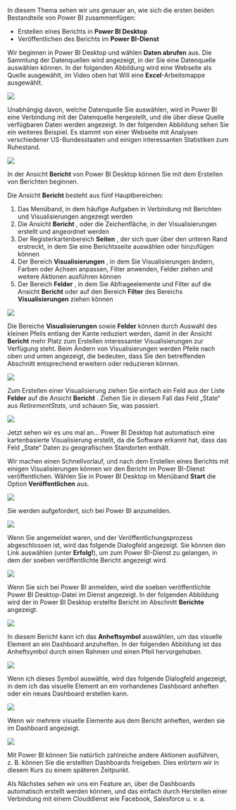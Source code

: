 In diesem Thema sehen wir uns genauer an, wie sich die ersten beiden Bestandteile von Power BI zusammenfügen:

* Erstellen eines Berichts in **Power BI Desktop**
* Veröffentlichen des Berichts im **Power BI-Dienst**

Wir beginnen in Power BI Desktop und wählen **Daten abrufen** aus. Die Sammlung der Datenquellen wird angezeigt, in der Sie eine Datenquelle auswählen können. In der folgenden Abbildung wird eine Webseite als Quelle ausgewählt, im Video oben hat Will eine **Excel**-Arbeitsmappe ausgewählt.

![](media/0-2-get-started-power-bi-desktop/c0a2_1.png)

Unabhängig davon, welche Datenquelle Sie auswählen, wird in Power BI eine Verbindung mit der Datenquelle hergestellt, und die über diese Quelle verfügbaren Daten werden angezeigt. In der folgenden Abbildung sehen Sie ein weiteres Beispiel. Es stammt von einer Webseite mit Analysen verschiedener US-Bundesstaaten und einigen interessanten Statistiken zum Ruhestand.

![](media/0-2-get-started-power-bi-desktop/c0a2_2.png)

In der Ansicht **Bericht** von Power BI Desktop können Sie mit dem Erstellen von Berichten beginnen.

Die Ansicht **Bericht** besteht aus fünf Hauptbereichen:

1. Das Menüband, in dem häufige Aufgaben in Verbindung mit Berichten und Visualisierungen angezeigt werden
2. Die Ansicht **Bericht** , oder die Zeichenfläche, in der Visualisierungen erstellt und angeordnet werden
3. Der Registerkartenbereich **Seiten** , der sich quer über den unteren Rand erstreckt, in dem Sie eine Berichtsseite auswählen oder hinzufügen können
4. Der Bereich **Visualisierungen** , in dem Sie Visualisierungen ändern, Farben oder Achsen anpassen, Filter anwenden, Felder ziehen und weitere Aktionen ausführen können
5. Der Bereich **Felder** , in dem Sie Abfrageelemente und Filter auf die Ansicht **Bericht** oder auf den Bereich **Filter** des Bereichs **Visualisierungen** ziehen können

![](media/0-2-get-started-power-bi-desktop/c0a2_3.png)

Die Bereiche **Visualisierungen** sowie **Felder** können durch Auswahl des kleinen Pfeils entlang der Kante reduziert werden, damit in der Ansicht **Bericht** mehr Platz zum Erstellen interessanter Visualisierungen zur Verfügung steht. Beim Ändern von Visualisierungen werden Pfeile nach oben und unten angezeigt, die bedeuten, dass Sie den betreffenden Abschnitt entsprechend erweitern oder reduzieren können.

![](media/0-2-get-started-power-bi-desktop/c0a2_4.png)

Zum Erstellen einer Visualisierung ziehen Sie einfach ein Feld aus der Liste **Felder** auf die Ansicht **Bericht** . Ziehen Sie in diesem Fall das Feld „State“ aus *RetirementStats*, und schauen Sie, was passiert.

![](media/0-2-get-started-power-bi-desktop/c0a2_5.png)

Jetzt sehen wir es uns mal an... Power BI Desktop hat automatisch eine kartenbasierte Visualisierung erstellt, da die Software erkannt hat, dass das Feld „State“ Daten zu geografischen Standorten enthält.

Wir machen einen Schnellvorlauf, und nach dem Erstellen eines Berichts mit einigen Visualisierungen können wir den Bericht im Power BI-Dienst veröffentlichen. Wählen Sie in Power BI Desktop im Menüband **Start** die Option **Veröffentlichen** aus.

![](media/0-2-get-started-power-bi-desktop/c0a2_6.png)

Sie werden aufgefordert, sich bei Power BI anzumelden.

![](media/0-2-get-started-power-bi-desktop/c0a2_7.png)

Wenn Sie angemeldet waren, und der Veröffentlichungsprozess abgeschlossen ist, wird das folgende Dialogfeld angezeigt. Sie können den Link auswählen (unter **Erfolg!**), um zum Power BI-Dienst zu gelangen, in dem der soeben veröffentlichte Bericht angezeigt wird.

![](media/0-2-get-started-power-bi-desktop/c0a2_8.png)

Wenn Sie sich bei Power BI anmelden, wird die soeben veröffentlichte Power BI Desktop-Datei im Dienst angezeigt. In der folgenden Abbildung wird der in Power BI Desktop erstellte Bericht im Abschnitt **Berichte** angezeigt.

![](media/0-2-get-started-power-bi-desktop/c0a2_9.png)

In diesem Bericht kann ich das **Anheftsymbol** auswählen, um das visuelle Element an ein Dashboard anzuheften. In der folgenden Abbildung ist das Anheftsymbol durch einen Rahmen und einen Pfeil hervorgehoben.

![](media/0-2-get-started-power-bi-desktop/c0a2_10.png)

Wenn ich dieses Symbol auswähle, wird das folgende Dialogfeld angezeigt, in dem ich das visuelle Element an ein vorhandenes Dashboard anheften oder ein neues Dashboard erstellen kann.

![](media/0-2-get-started-power-bi-desktop/c0a2_11.png)

Wenn wir mehrere visuelle Elemente aus dem Bericht anheften, werden sie im Dashboard angezeigt.

![](media/0-2-get-started-power-bi-desktop/c0a2_12.png)

Mit Power BI können Sie natürlich zahlreiche andere Aktionen ausführen, z. B. können Sie die erstellten Dashboards freigeben. Dies erörtern wir in diesem Kurs zu einem späteren Zeitpunkt.

Als Nächstes sehen wir uns ein Feature an, über die Dashboards automatisch erstellt werden können, und das einfach durch Herstellen einer Verbindung mit einem Clouddienst wie Facebook, Salesforce u. v. a.

